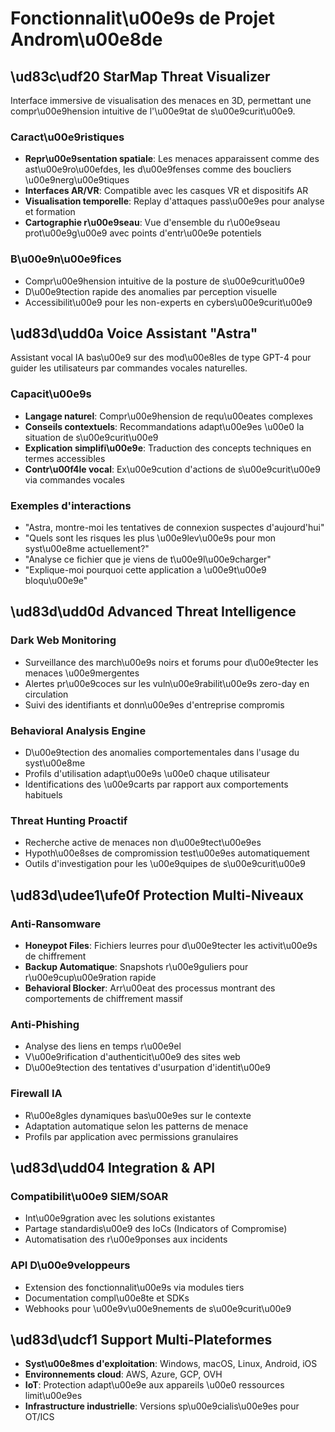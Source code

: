 # Fonctionnalit\u00e9s de Projet Androm\u00e8de

## \ud83c\udf20 StarMap Threat Visualizer

Interface immersive de visualisation des menaces en 3D, permettant une compr\u00e9hension intuitive de l'\u00e9tat de s\u00e9curit\u00e9.

### Caract\u00e9ristiques

- **Repr\u00e9sentation spatiale**: Les menaces apparaissent comme des ast\u00e9ro\u00efdes, les d\u00e9fenses comme des boucliers \u00e9nerg\u00e9tiques
- **Interfaces AR/VR**: Compatible avec les casques VR et dispositifs AR
- **Visualisation temporelle**: Replay d'attaques pass\u00e9es pour analyse et formation
- **Cartographie r\u00e9seau**: Vue d'ensemble du r\u00e9seau prot\u00e9g\u00e9 avec points d'entr\u00e9e potentiels

### B\u00e9n\u00e9fices

- Compr\u00e9hension intuitive de la posture de s\u00e9curit\u00e9
- D\u00e9tection rapide des anomalies par perception visuelle
- Accessibilit\u00e9 pour les non-experts en cybers\u00e9curit\u00e9

## \ud83d\udd0a Voice Assistant \"Astra\"

Assistant vocal IA bas\u00e9 sur des mod\u00e8les de type GPT-4 pour guider les utilisateurs par commandes vocales naturelles.

### Capacit\u00e9s

- **Langage naturel**: Compr\u00e9hension de requ\u00eates complexes
- **Conseils contextuels**: Recommandations adapt\u00e9es \u00e0 la situation de s\u00e9curit\u00e9
- **Explication simplifi\u00e9e**: Traduction des concepts techniques en termes accessibles
- **Contr\u00f4le vocal**: Ex\u00e9cution d'actions de s\u00e9curit\u00e9 via commandes vocales

### Exemples d'interactions

- \"Astra, montre-moi les tentatives de connexion suspectes d'aujourd'hui\"
- \"Quels sont les risques les plus \u00e9lev\u00e9s pour mon syst\u00e8me actuellement?\"
- \"Analyse ce fichier que je viens de t\u00e9l\u00e9charger\"
- \"Explique-moi pourquoi cette application a \u00e9t\u00e9 bloqu\u00e9e\"

## \ud83d\udd0d Advanced Threat Intelligence

### Dark Web Monitoring

- Surveillance des march\u00e9s noirs et forums pour d\u00e9tecter les menaces \u00e9mergentes
- Alertes pr\u00e9coces sur les vuln\u00e9rabilit\u00e9s zero-day en circulation
- Suivi des identifiants et donn\u00e9es d'entreprise compromis

### Behavioral Analysis Engine

- D\u00e9tection des anomalies comportementales dans l'usage du syst\u00e8me
- Profils d'utilisation adapt\u00e9s \u00e0 chaque utilisateur
- Identifications des \u00e9carts par rapport aux comportements habituels

### Threat Hunting Proactif

- Recherche active de menaces non d\u00e9tect\u00e9es
- Hypoth\u00e8ses de compromission test\u00e9es automatiquement
- Outils d'investigation pour les \u00e9quipes de s\u00e9curit\u00e9

## \ud83d\udee1\ufe0f Protection Multi-Niveaux

### Anti-Ransomware

- **Honeypot Files**: Fichiers leurres pour d\u00e9tecter les activit\u00e9s de chiffrement
- **Backup Automatique**: Snapshots r\u00e9guliers pour r\u00e9cup\u00e9ration rapide
- **Behavioral Blocker**: Arr\u00eat des processus montrant des comportements de chiffrement massif

### Anti-Phishing

- Analyse des liens en temps r\u00e9el
- V\u00e9rification d'authenticit\u00e9 des sites web
- D\u00e9tection des tentatives d'usurpation d'identit\u00e9

### Firewall IA

- R\u00e8gles dynamiques bas\u00e9es sur le contexte
- Adaptation automatique selon les patterns de menace
- Profils par application avec permissions granulaires

## \ud83d\udd04 Integration & API

### Compatibilit\u00e9 SIEM/SOAR

- Int\u00e9gration avec les solutions existantes
- Partage standardis\u00e9 des IoCs (Indicators of Compromise)
- Automatisation des r\u00e9ponses aux incidents

### API D\u00e9veloppeurs

- Extension des fonctionnalit\u00e9s via modules tiers
- Documentation compl\u00e8te et SDKs
- Webhooks pour \u00e9v\u00e9nements de s\u00e9curit\u00e9

## \ud83d\udcf1 Support Multi-Plateformes

- **Syst\u00e8mes d'exploitation**: Windows, macOS, Linux, Android, iOS
- **Environnements cloud**: AWS, Azure, GCP, OVH
- **IoT**: Protection adapt\u00e9e aux appareils \u00e0 ressources limit\u00e9es
- **Infrastructure industrielle**: Versions sp\u00e9cialis\u00e9es pour OT/ICS